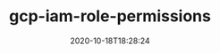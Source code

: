 ---
date: '2020-10-18T18:28:24'
draft: false
metadata:
  description: Exports primitive and predefined GCP IAM Roles and their permissions
  homepage: ''
  name: gcp-iam-role-permissions
  owner:
    github_url: https://github.com/darkbitio
    login: darkbitio
    name: Darkbit
    url: https://darkbit.io
  url: https://github.com/darkbitio/gcp-iam-role-permissions
tags:
- gcp
- iam
title: gcp-iam-role-permissions
type: tool
---